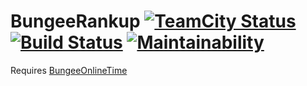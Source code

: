 # BungeeRankup [![TeamCity Status](https://ci.vankka.me/app/rest/builds/buildType:%28id:BungeeRankup_Build%29/statusIcon)](https://ci.vankka.me/project.html?projectId=BungeeRankup&tab=projectOverview&guest=1) [![Build Status](https://travis-ci.org/Vankka/BungeeRankup.svg?branch=master)](https://travis-ci.org/Vankka/BungeeRankup) [![Maintainability](https://api.codeclimate.com/v1/badges/1146312d4899daf77cda/maintainability)](https://codeclimate.com/github/Vankka/BungeeRankup/maintainability)
Requires [BungeeOnlineTime](https://www.spigotmc.org/resources/bungeeonlinetime.795/)
